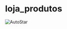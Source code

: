 # loja_produtos
![AutoStar](https://github.com/user-attachments/assets/9f53932a-3076-4358-a01c-f814f31401a2)

